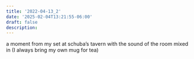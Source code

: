 ```yaml
---
title: '2022-04-13_2'
date: '2025-02-04T13:21:55-06:00'
draft: false
description:
---
```

a moment from my set at schuba’s tavern with the sound of the room mixed in
(I always bring my own mug for tea)
